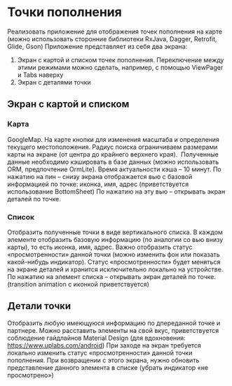 # Точки пополнения

Реализовать приложение для отображения точек пополнения на карте (можно
использовать сторонние библиотеки RxJava, Dagger, Retrofit, Glide, Gson)
Приложение представляет из себя два экрана:
1. Экран с картой и списком точек пополнения. Переключение между этими
режимами можно сделать, например, с помощью ViewPager и Tabs наверху
2. Экран с деталями точки

## Экран с картой и списком

### Карта

GoogleMap. На карте кнопки для изменения масштаба и определения текущего
местоположения.
Радиус поиска ограничиваем размерами карты на экране (от центра до крайнего верхнего
края). 
Полученные данные необходимо кэшировать в базе данных (можно использовать ORM,
предпочтение OrmLite). Время актуальности кэша – 10 минут.
По нажатию на пин – снизу экрана отображается вью с базовой информацией по точке:
иконка, имя, адрес (приветствуется использование BottomSheet)
По нажатию на эту вью – открывать экран деталей по точке.

### Список

Отобразить полученные точки в виде вертикального списка. В каждом элементе
отобразить базовую информацию (по аналогии со вью внизу карты), то есть иконка, имя,
адрес.
Важно отобразить статус «просмотренности» данной точки (можно изменить фон или
показать какой-нибудь индикатор). Статус «просмотренности» будет меняться на экране
деталей и хранится исключительно локально на устройстве.
По нажатию на элемент списка – открывать экран деталей по точке. (transition animation с
иконкой приветствуется)

## Детали точки

Отобразить любую имеющуюся информацию по дпереданной точке и партнере. Можно
расставить элементы на свой вкус, приветствуется соблюдение гайдлайнов Material Design
(для вдохновения: https://www.uplabs.com/android)
При заходе на экран требуется локально изменить статус «просмотренности» данной
точки пополнения. При возвращении с этого экрана, нужно обновить представление
данного элемента в списке (убрать индикатор «не просмотрено»)

